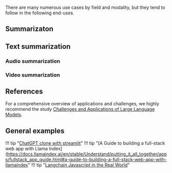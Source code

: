 There are many numerous use cases by field and modality, but they tend to follow in the following end-uses.

## Summarizaton 

## Text summarization

### Audio summarization
 
### Video summarization


## References

For a comprehensive overview of applications and challenges, we highly recommend the study [Challenges and Applications of Large Language Models](https://arxiv.org/pdf/2307.10169.pdf).



## General examples

!!! tip "[ChatGPT clone with streamlit](https://docs.streamlit.io/knowledge-base/tutorials/build-conversational-apps)"
!!! tip "[A Guide to building a full-stack web app with Llama Index](https://docs.llamaindex.ai/en/stable/Understand/putting_it_all_together/apps/fullstack_app_guide.html#a-guide-to-building-a-full-stack-web-app-with-llamaindex"
!!! tip "[Langchain Javascript in the Real World](https://github.com/amalshehu/langchain-js-realworld)"
